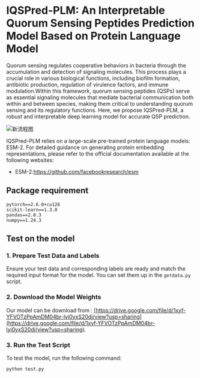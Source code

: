 # IQSPred-PLM: An Interpretable Quorum Sensing Peptides Prediction Model Based on Protein Language Model

Quorum sensing regulates cooperative behaviors in bacteria through the accumulation and detection of signaling molecules. This process plays a crucial role in various biological functions, including biofilm formation, antibiotic production, regulation of virulence factors, and immune modulation.Within this framework, quorum sensing peptides (QSPs) serve as essential signaling molecules that mediate bacterial communication both within and between species, making them critical to understanding quorum sensing and its regulatory functions. Here, we propose IQSPred-PLM, a robust and interpretable deep learning model for accurate QSP prediction.

![新流程图](https://github.com/user-attachments/assets/f41ff016-9dc2-4af3-86b2-c01cfaa07b74)


IQSPred-PLM relies on a large-scale pre-trained protein language models: ESM-2. For detailed guidance on generating protein embedding representations, please refer to the official documentation available at the following websites:

- ESM-2:https://github.com/facebookresearch/esm

## Package requirement
```
pytorch==2.6.0+cu126  
scikit-learn==1.3.0
pandas==2.0.3
numpy==1.24.3
```

## Test on the model

### 1. Prepare Test Data and Labels

Ensure your test data and corresponding labels are ready and match the required input format for the model. You can set them up in the `getdata.py` script.

### 2. Download the Model Weights

Our model can be download from : [https://drive.google.com/file/d/1xyf-YFVOTzPpAmDM04br-lyi0yxS20dj/view?usp=sharing](https://drive.google.com/file/d/1xyf-YFVOTzPpAmDM04br-lyi0yxS20dj/view?usp=sharing).

### 3. Run the Test Script
To test the model, run the following command:
```bash
python test.py
```
